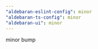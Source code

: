 ```yaml
---
"aldebaran-eslint-config": minor
"aldebaran-ts-config": minor
"aldebaran-ui": minor
---
```


minor bump
